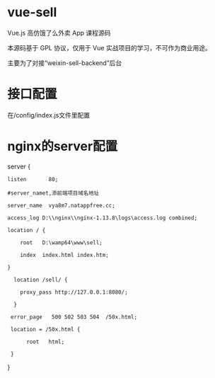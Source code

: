 # vue-sell
Vue.js 高仿饿了么外卖 App 课程源码

本源码基于 GPL 协议，仅用于 Vue 实战项目的学习，不可作为商业用途。

主要为了对接“weixin-sell-backend”后台


# 接口配置
在/config/index.js文件里配置

# nginx的server配置
server {

    listen       80;
    
    #server_namet,添前端项目域名地址
    
    server_name  vya8m7.natappfree.cc;
    
    access_log D:\\nginx\\nginx-1.13.8\logs\access.log combined;
   
    location / {
    
        root   D:\wamp64\www\sell;
        
        index  index.html index.htm;
        
    }
    
	  location /sell/ {
	  
        proxy_pass http://127.0.0.1:8080/;
        
	  }
	  
     error_page   500 502 503 504  /50x.html;
     
     location = /50x.html {
     
          root   html;
          
     }
     
}



